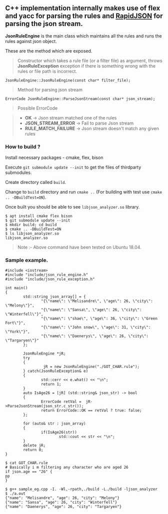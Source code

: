 ## C++ implementation internally makes use of flex and yacc for parsing the rules and [RapidJSON](https://rapidjson.org/) for parsing the json stream.

**JsonRuleEngine** is the main class which maintains all the rules and runs the rules against json object.

These are the method which are exposed.

> Constructor which takes a rule file (or a filter file) as argument, throws **JsonRuleException** exception if there is something wrong with the rules or file path is incorrect.

```JsonRuleEngine::JsonRuleEngine(const char* filter_file);```

> Method for parsing json stream

```ErrorCode JsonRuleEngine::ParseJsonStream(const char* json_stream);```

> Possible ErrorCode

> * **OK** 			-> Json stream matched one of the rules
> * **JSON_STREAM_ERROR** 	-> Fail to parse Json stream
> * **RULE_MATCH_FAILURE** 	-> Json stream doesn't match any given rules

### How to build ?

Install necessary packages - cmake, flex, bison

Execute `git submodule update --init` to get the files of thirdparty submodules.

Create directory called `build`.

Change to `build` directory and run `cmake ..` (For building with test use `cmake .. -DBuildTest=ON`).

Once built you should be able to see `libjson_analyzer.so` library.
```
$ apt install cmake flex bison
$ git submodule update --init
$ mkdir build; cd build
$ cmake .. -DBuildTest=ON
$ ls libjson_analyzer.so
libjson_analyzer.so
```

> Note :- Above command have been tested on Ubuntu 18.04.

### Sample example.
```
#include <iostream>
#include "include/json_rule_engine.h"
#include "include/json_rule_exception.h"

int main()
{
        std::string json_array[] = {
                "{\"name\": \"Melisandre\", \"age\": 26, \"city\": \"Melony\"}",
                "{\"name\": \"Sansa\", \"age\": 26, \"city\": \"Winterfell\"}",
                "{\"name\": \"shae\", \"age\": 36, \"city\": \"Green Fort\"}",
                "{\"name\": \"John snow\", \"age\": 31, \"city\": \"York\"}",
                "{\"name\": \"Daenerys\", \"age\": 26, \"city\": \"Targaryen\"}"
        };

        JsonRuleEngine *jR;
        try
        {
                 jR = new JsonRuleEngine("./GOT_CHAR.rule");
        } catch(JsonRuleException& e)
        {
                std::cerr << e.what() << "\n";
                return 1;
        }
        auto IsAge26 = [jR] (std::string& json_str) -> bool
        {
                ErrorCode retVal =  jR->ParseJsonStream(json_str.c_str());
                return ErrorCode::OK == retVal ? true: false;
        };

        for (auto& str : json_array)
        {
                if(IsAge26(str))
                        std::cout << str << "\n";
        }
        delete jR;
        return 0;
}

$ cat GOT_CHAR.rule
# Basically i m filtering any character who are aged 26
if json.age == "26" {
pp
}

$ g++ sample_eg.cpp -I. -Wl,-rpath,./build -L./build -ljson_analyzer
$ ./a.out
{"name": "Melisandre", "age": 26, "city": "Melony"}
{"name": "Sansa", "age": 26, "city": "Winterfell"}
{"name": "Daenerys", "age": 26, "city": "Targaryen"}
```
